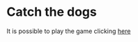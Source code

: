 # Catch the dogs

It is possible to play the game clicking [here](https://github.com/SapienzaInteractiveGraphicsCourse/final-project-pw)
